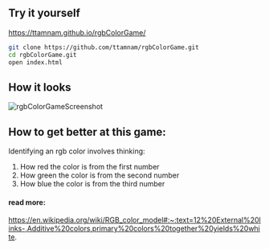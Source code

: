 ## Try it yourself

https://ttamnam.github.io/rgbColorGame/

```bash
git clone https://github.com/ttamnam/rgbColorGame.git
cd rgbColorGame.git
open index.html
```

## How it looks
![rgbColorGameScreenshot](https://user-images.githubusercontent.com/11463275/97782018-798f1880-1b65-11eb-82f3-11c8ab3cdb24.png)

## How to get better at this game:
Identifying an rgb color involves thinking:
1) How red the color is from the first number
2) How green the color is from the second number
3) How blue the color is from the third number

#### read more: 
https://en.wikipedia.org/wiki/RGB_color_model#:~:text=12%20External%20links-,Additive%20colors,primary%20colors%20together%20yields%20white.
